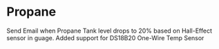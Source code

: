 # Propane
Send Email when Propane Tank level drops to 20% based on Hall-Effect sensor in guage.
Added support for DS18B20 One-Wire Temp Sensor
